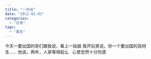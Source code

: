 ```yaml
---
title: "一句话"
date: "2012-01-03"
categories: 
  - "日常"
tags: 
  - "基友"
---
```


今天一要出国的哥们跟我说，看上一姑娘 我开玩笑说，你一个要出国的高材生…… 他说，两年，人家等得起么   心里忽然十分伤感
